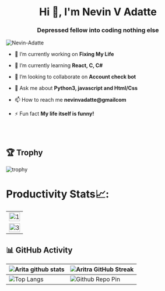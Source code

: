 <h1 align="center">Hi 👋, I'm Nevin V Adatte</h1>

<h3 align="center">Depressed fellow into coding nothing else</h3>

<p align="left"> <img src="https://komarev.com/ghpvc/?username=Nevin-Adatte&label=Profile%20views&color=0e75b6&style=flat" alt="Nevin-Adatte" /> </p>

- 🔭 I’m currently working on **Fixing My Life**

- 🌱 I’m currently learning **React, C, C#**

- 👯 I’m looking to collaborate on **Account check bot**

- 💬 Ask me about **Python3, javascript and Html/Css**

- 📫 How to reach me **nevinvadatte@gmailcom**

- ⚡ Fun fact **My life itself is funny!**

<br>
<br>

## 🏆 Trophy
![trophy](https://github-profile-trophy.vercel.app/?username=Nevin-Adatte)
# Productivity Stats📈:
<table>
  <tr>
    <td><img src="https://github-profile-summary-cards.vercel.app/api/cards/profile-details?username=Nevin-Adatte&theme=monokai"  display=block width=100% height=auto  alt="1" ></td>
   </tr> 
   <tr>
      <td><img src="https://activity-graph.herokuapp.com/graph?username=Nevin-Adatte&bg_color=1a1b27&color=be90f2&line=638fda&point=35aea1&area=true"  display=block width=100% height=auto alt="3" ></td>
  </td>
  </tr>
</table>

## 📊 GitHub Activity
| ![Arita github stats](https://github-readme-stats.vercel.app/api?username=Nevin-Adatte&show_icons=true&theme=radical)             | ![Aritra GitHub Streak](https://github-readme-streak-stats.herokuapp.com/?user=Nevin-Adatte&theme=radical)                                                                                                           |
| --------------------------------------------------------------------------------------------------------------------------------- | ----------------------------------------------------------------------------------------------------------------------------------------------------------------------------------------------------------------- |
| ![Top Langs](https://github-readme-stats.vercel.app/api/top-langs/?username=Nevin-Adatte&langs_count=8&theme=radical&layout=compact) | ![Github Repo Pin](https://github-readme-stats.vercel.app/api/pin/?username=Nevin-Adatte&repo=Account_checkbot&cache_seconds=86400&theme=radical) |

<br>

